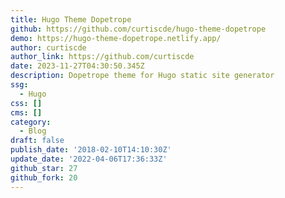 ```yaml
---
title: Hugo Theme Dopetrope
github: https://github.com/curtiscde/hugo-theme-dopetrope
demo: https://hugo-theme-dopetrope.netlify.app/
author: curtiscde
author_link: https://github.com/curtiscde
date: 2023-11-27T04:30:50.345Z
description: Dopetrope theme for Hugo static site generator
ssg:
  - Hugo
css: []
cms: []
category:
  - Blog
draft: false
publish_date: '2018-02-10T14:10:30Z'
update_date: '2022-04-06T17:36:33Z'
github_star: 27
github_fork: 20
---
```

